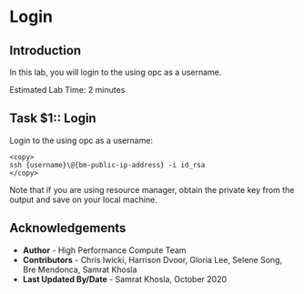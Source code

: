 # Login

## Introduction
In this lab, you will login to the using opc as a username.

Estimated Lab Time: 2 minutes

## **Task $1:**: Login
Login to the using opc as a username:

```
<copy>
ssh {username}\@{bm-public-ip-address} -i id_rsa
</copy>
```

Note that if you are using resource manager, obtain the private key from the output and save on your local machine.


## Acknowledgements
* **Author** - High Performance Compute Team
* **Contributors** -  Chris Iwicki, Harrison Dvoor, Gloria Lee, Selene Song, Bre Mendonca, Samrat Khosla
* **Last Updated By/Date** - Samrat Khosla, October 2020


